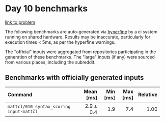 # Day 10 benchmarks

[link to problem](http://adventofcode.com/2021/day/10)

The following benchmarks are auto-generated via [hyperfine](https://github.com/sharkdp/hyperfine) by a ci system running on shared hardware. Results may be inaccurate, particularly for execution times < 5ms, as per the hyperfine warnings.

The "official" inputs were aggregated from repositories participating in the generation of these benchmarks. The "large" inputs (if any) were sourced from various places, including the subreddit.

## Benchmarks with officially generated inputs
| Command | Mean [ms] | Min [ms] | Max [ms] | Relative |
|:---|---:|---:|---:|---:|
| `mattcl/010_syntax_scoring input-mattcl` | 2.9 ± 0.4 | 1.9 | 7.4 | 1.00 |
